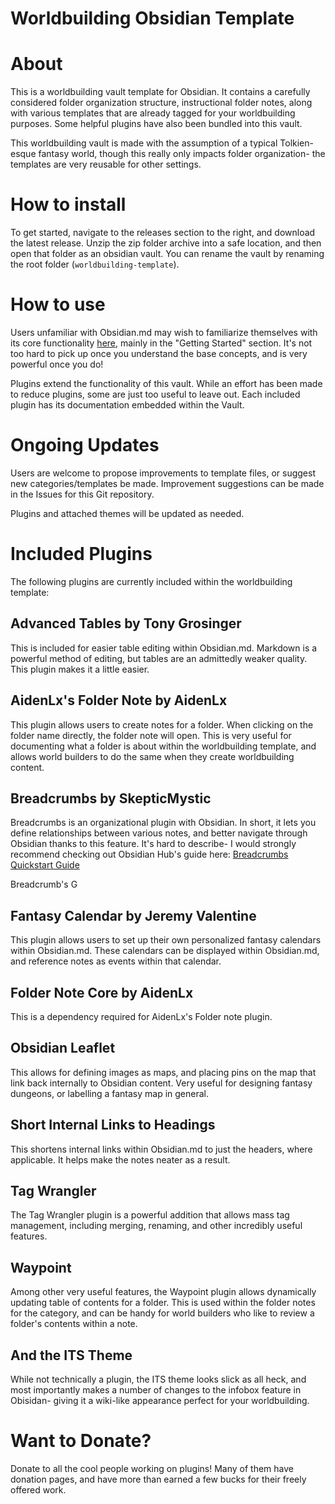 # Worldbuilding Obsidian Template

# About

This is a worldbuilding vault template for Obsidian. It contains a carefully considered folder organization structure, instructional folder notes, along with various templates that are already tagged for your worldbuilding purposes. Some helpful plugins have also been bundled into this vault.

This worldbuilding vault is made with the assumption of a typical Tolkien-esque fantasy world, though this really only impacts folder organization- the templates are very reusable for other settings.

# How to install

To get started, navigate to the releases section to the right, and download the latest release. Unzip the zip folder archive into a safe location, and then open that folder as an obsidian vault. You can rename the vault by renaming the root folder (`worldbuilding-template`).

# How to use

Users unfamiliar with Obsidian.md may wish to familiarize themselves with its core functionality [here](https://help.obsidian.md/Obsidian/Index), mainly in the "Getting Started" section. It's not too hard to pick up once you understand the base concepts, and is very powerful once you do!

Plugins extend the functionality of this vault. While an effort has been made to reduce plugins, some are just too useful to leave out. Each included plugin has its documentation embedded within the Vault.

# Ongoing Updates

Users are welcome to propose improvements to template files, or suggest new categories/templates be made. Improvement suggestions can be made in the Issues for this Git repository.

Plugins and attached themes will be updated as needed.

# Included Plugins

The following plugins are currently included within the worldbuilding template:

## Advanced Tables by Tony Grosinger

This is included for easier table editing within Obsidian.md. Markdown is a powerful method of editing, but tables are an admittedly weaker quality. This plugin makes it a little easier.

## AidenLx's Folder Note by AidenLx

This plugin allows users to create notes for a folder. When clicking on the folder name directly, the folder note will open. This is very useful for documenting what a folder is about within the worldbuilding template, and allows world builders to do the same when they create worldbuilding content.

## Breadcrumbs by SkepticMystic

Breadcrumbs is an organizational plugin with Obsidian. In short, it lets you define relationships between various notes, and better navigate through Obsidian thanks to this feature. It's hard to describe- I would strongly recommend checking out Obsidian Hub's guide here: [Breadcrumbs Quickstart Guide](https://publish.obsidian.md/hub/04+-+Guides%2C+Workflows%2C+%26+Courses/Guides/Breadcrumbs+Quickstart+Guide)

Breadcrumb's G

## Fantasy Calendar by Jeremy Valentine

This plugin allows users to set up their own personalized fantasy calendars within Obsidian.md. These calendars can be displayed within Obsidian.md, and reference notes as events within that calendar.

## Folder Note Core by AidenLx

This is a dependency required for AidenLx's Folder note plugin.

## Obsidian Leaflet

This allows for defining images as maps, and placing pins on the map that link back internally to Obsidian content. Very useful for designing fantasy dungeons, or labelling a fantasy map in general.

## Short Internal Links to Headings

This shortens internal links within Obsidian.md to just the headers, where applicable. It helps make the notes neater as a result.

## Tag Wrangler

The Tag Wrangler plugin is a powerful addition that allows mass tag management, including merging, renaming, and other incredibly useful features. 

## Waypoint

Among other very useful features, the Waypoint plugin allows dynamically updating table of contents for a folder. This is used within the folder notes for the category, and can be handy for world builders who like to review a folder's contents within a note.

## And the ITS Theme

While not technically a plugin, the ITS theme looks slick as all heck, and most importantly makes a number of changes to the infobox feature in Obisidan- giving it a wiki-like appearance perfect for your worldbuilding.

# Want to Donate?

Donate to all the cool people working on plugins! Many of them have donation pages, and have more than earned a few bucks for their freely offered work.
